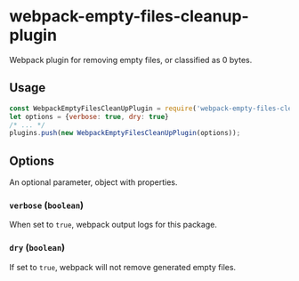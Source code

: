 # webpack-empty-files-cleanup-plugin
Webpack plugin for removing empty files, or classified as 0 bytes.


## Usage

```js
const WebpackEmptyFilesCleanUpPlugin = require('webpack-empty-files-cleanup-plugin');
let options = {verbose: true, dry: true}
/* ... */
plugins.push(new WebpackEmptyFilesCleanUpPlugin(options));
```

## Options

An optional parameter, object with properties.

### `verbose` (`boolean`)

When set to `true`, webpack output logs for this package.

### `dry` (`boolean`)

If set to `true`, webpack will not remove generated empty files.
